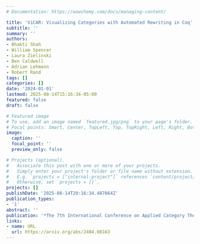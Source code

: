 ```yaml
---
# Documentation: https://wowchemy.com/docs/managing-content/

title: 'ViCAR: Visualizing Categories with Automated Rewriting in Coq'
subtitle: ''
summary: ''
authors:
- Bhakti Shah
- William Spencer
- Laura Zielinski
- Ben Caldwell
- Adrian Lehmann
- Robert Rand
tags: []
categories: []
date: '2024-01-01'
lastmod: 2025-08-14T15:16:34-05:00
featured: false
draft: false

# Featured image
# To use, add an image named `featured.jpg/png` to your page's folder.
# Focal points: Smart, Center, TopLeft, Top, TopRight, Left, Right, BottomLeft, Bottom, BottomRight.
image:
  caption: ''
  focal_point: ''
  preview_only: false

# Projects (optional).
#   Associate this post with one or more of your projects.
#   Simply enter your project's folder or file name without extension.
#   E.g. `projects = ["internal-project"]` references `content/project/deep-learning/index.md`.
#   Otherwise, set `projects = []`.
projects: []
publishDate: '2025-08-14T20:16:34.487664Z'
publication_types:
- '1'
abstract: ''
publication: '*The 7th International Conference on Applied Category Theory (ACT)*'
links:
- name: URL
  url: https://arxiv.org/abs/2404.08163
---
```

